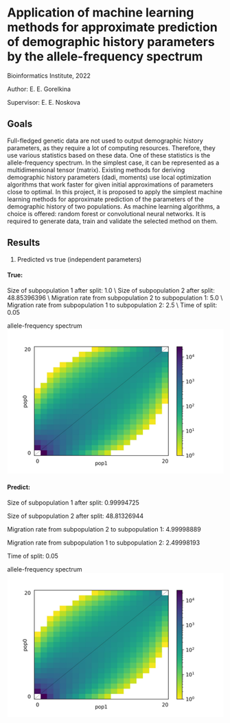 # Application of machine learning methods for approximate prediction of demographic history parameters by the allele-frequency spectrum

Bioinformatics Institute, 2022

Author: E. E. Gorelkina

Supervisor: E. E. Noskova

## Goals

Full-fledged genetic data are not used to output demographic history parameters, as they require a lot of computing resources. Therefore, they use various statistics based on these data. One of these statistics is the allele-frequency spectrum. In the simplest case, it can be represented as a multidimensional tensor (matrix). Existing methods for deriving demographic history parameters (dadi, moments) use local optimization algorithms that work faster for given initial approximations of parameters close to optimal. In this project, it is proposed to apply the simplest machine learning methods for approximate prediction of the parameters of the demographic history of two populations. As machine learning algorithms, a choice is offered: random forest or convolutional neural networks. It is required to generate data, train and validate the selected method on them.

## Results

1. Predicted vs true (independent parameters)

#### True: 
Size of subpopulation 1 after split: 1.0
\\
Size of subpopulation 2 after split: 48.85396396 
\\
Migration rate from subpopulation 2 to subpopulation 1: 5.0
\\
Migration rate from subpopulation 1 to subpopulation 2: 2.5
\\
Time of split: 0.05

allele-frequency spectrum
![pred1](true.jpeg)


#### Predict: 

Size of subpopulation 1 after split: 0.99994725

Size of subpopulation 2 after split: 48.81326944

Migration rate from subpopulation 2 to subpopulation 1: 4.99998889

Migration rate from subpopulation 1 to subpopulation 2: 2.49998193

Time of split: 0.05

allele-frequency spectrum
![pred1](pred1.jpeg)
